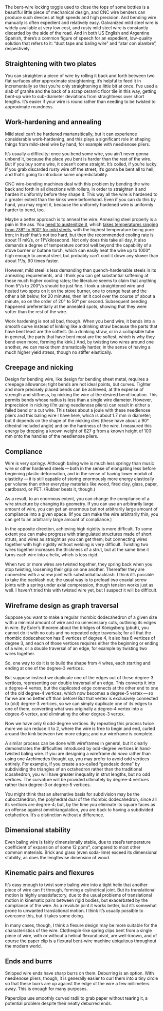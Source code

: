 The bent-wire locking toggle used to close the tops of some bottles is
a beautiful little piece of mechanical design, and CNC wire benders
can produce such devices at high speeds and high precision.  And
bending wire manually is often expedient and relatively easy.
Galvanized mild steel wire is widely available at very low cost, and
rusty mild steel wire is constantly discarded by the side of the road.
And in both US English and Argentine Spanish, there’s a common figure
of speech for an expedient, low-quality solution that refers to it:
“duct tape and baling wire” and “atar con alambre”, respectively.

Straightening with two plates
-----------------------------

You can straighten a piece of wire by rolling it back and forth
between two flat surfaces after approximate straightening; it’s
helpful to feed it in incrementally so that you’re only straightening
a little bit at once.  I’ve used a slab of granite and the back of a
scrap ceramic floor tile in this way, getting bent-up wire to
sub-diameter deviations from straightness over short lengths.  It’s
easier if your wire is round rather than needing to be twisted to
approximate roundness.

Work-hardening and annealing
----------------------------

Mild steel can’t be hardened martensitically, but it can experience
considerable work-hardening, and this plays a significant role in
shaping things from mild-steel wire by hand, for example with
needlenose pliers.

It’s usually a difficulty: once you bend some wire, you ain’t never
gonna unbend it, because the place you bent is harder than the rest of
the wire.  But if you buy some wire, it doesn’t come straight.  It’s
coiled, if you’re lucky.  If you grab discarded rusty wire off the
street, it’s gonna be bent all to hell, and that’s going to introduce
some unpredictability.

CNC wire-bending machines deal with this problem by bending the wire
back and forth in all directions with rollers, in order to straighten
it and harden it uniformly before they shape it.  This way all the
wire is hardened to a greater extent than the kinks were beforehand.
Even if you can do this by hand, you may regret it, because the
uniformly hardened wire is uniformly harder to bend, too.

Maybe a better approach is to anneal the wire.  Annealing steel
properly is a pain in the ass.  You [need to austenitize it][2], which
[takes temperatures ranging from 738° to 900° for mild steels][1],
with the highest temperature being pure iron; in itself that’s not too
hard, but then the recommended cooling rate is about 11 mK/s, or
11°/kilosecond.  Not only does this take all day, it also demands a
degree of temperature control well beyond the capability of a stove
burner or butane torch, which can easily heat the wire up to 1000°,
high enough to anneal steel, but probably can’t cool it down any
slower than about 1°/s, 90 times faster.

[1]: http://threeplanes.net/toolsteel.html
[2]: https://en.wikipedia.org/wiki/Annealing_(metallurgy)

However, mild steel is less demanding than quench-hardenable steels in
its annealing requirements, and I think you can get substantial
softening at these much higher cooling rates; the literature seems to
claim that anything from 5°/s to 200°/s should be just fine.  I took a
straightened wire and heated two spots on it on the stove burner, one
to orange heat and the other a bit below, for 20 minutes, then let it
cool over the course of about a minute, so on the order of 20° to 50°
per second.  Subsequent bending happened preferentially at the
annealed spots, showing that they were softer than the rest of the
wire.

Work hardening is not all bad, though.  When you bend wire, it bends
into a smooth curve instead of kinking like a drinking straw because
the parts that have bent least are the softest.  (In a drinking straw,
or in a collapsible tube in general, the parts that have bent most are
the softest, which is why they bend even more, forming the kink.)
And, by twisting two wires around one another, we can make them
dramatically harder, in the sense of having a much higher yield
stress, though no stiffer elastically.

Creepage and nicking
--------------------

Design for bending wire, like design for bending sheet metal, requires
a creepage allowance; tight bends are not ideal points, but curves.
Tighter and more precisely placed bends can be achieved, at the
expense of strength and stiffness, by nicking the wire at the desired
bend location.  This permits bends whose radius is less than a single
wire diameter.  However, imprecision in nicking (I’m using needlenose
pliers) can result in either a failed bend or a cut wire.  This takes
about a joule with these needlenose pliers and this baling wire I have
here, which is about 1.7 mm in diameter; but it depends on the shape
of the nicking dies (these have about a 90° dihedral included angle)
and on the hardness of the wire.  I measured this energy by dropping a
known weight of 827 g from a known height of 100 mm onto the handles
of the needlenose pliers.

Compliance
----------

Wire is very springy.  Although baling wire is much less springy than
music wire or other hardened steels — both in the sense of elongating
less before beginning plastic deformation, and in the sense of having
lower moduli of elasticity — it is still capable of storing enormously
more energy elastically per volume than other everyday materials like
wood, fired clay, glass, paper, cardboard, or PET.  (Rubber beats it,
though.)

As a result, to an enormous extent, you can change the compliance of a
wire structure by changing its geometry.  If you can use an
arbitrarily large amount of wire, you can get an enormous but not
arbitrarily large amount of compliance into a given space.  (If you
can make the wire arbitrarily thin, you can get to an arbitrarily
large amount of compliance.)

In the opposite direction, achieving high rigidity is more difficult.
To some extent you can make progress with triangulated structures made
of short struts, and wires as straight as you can get them; but
connecting wires together with high rigidity without welding is very
difficult.  Twisting two wires together increases the thickness of a
strut, but at the same time it turns each wire into a helix, which is
less rigid.

When two or more wires are twisted together, they spring back when you
stop twisting, loosening their grip on one another.  Thereafter they
are connected with a screw joint with substantial backlash.  I think
it’s possible to take the backlash out; the usual way is to preload
two coaxial screw joints with a spring under axial compression, though
tension works just as well.  I haven’t tried this with twisted wire
yet, but I suspect it will be difficult.

Wireframe design as graph traversal
-----------------------------------

Suppose you want to make a regular rhombic dodecahedron of a given
size with a minimal amount of wire and no unnecessary cuts, outlining
its edges in wire.  By Euler’s theorem about the bridges of Königsberg
(pbuh), you cannot do it with no cuts and no repeated edge traversals;
for all that the rhombic dodecahedron has 6 vertices of degree 4, it
also has 8 vertices of degree 3, and each of those vertices requires
either the beginning or ending of a wire, or a double traversal of an
edge, for example by twisting two wires together.

So, one way to do it is to build the shape from 4 wires, each starting
and ending at one of the degree-3 vertices.

But suppose instead we duplicate one of the edges out of these
degree-3 vertices, representing our double traversal of an edge.  This
converts it into a degree-4 vertex, but the duplicated edge connects
at the other end to one of the old degree-4 vertices, which now
becomes a degree-5 vertex — so far we are no better off than before!
But that vertex is exclusively connected to (old) degree-3 vertices,
so we can simply duplicate one of its edges to one of them, converting
what was originally a degree-4 vertex into a degree-6 vertex, and
eliminating the other degree-3 vertex.

Now we have only 6 odd-degree vertices.  By repeating this process
twice more we can reduce it to 2, where the wire is free to begin and
end, curled around the kink between two more edges; and our wireframe
is complete.

A similar process can be done with wireframes in general, but it
clearly demonstrates the difficulties introduced by odd-degree
vertices in hand-twisted baling wire.  If you are designing a
wireframe *de novo* rather than using one Archimedes thought up, you
may prefer to avoid odd vertices entirely.  For example, if you create
a so-called “geodesic dome” by subdividing the triangles of an
octahedron rather than the traditional icosahedron, you will have
greater inequality in strut lengths, but no odd vertices.  The
curvature will be provided ultimately by degree-4 vertices rather than
degree-3 or degree-5 vertices.

You might think that an alternative basis for subdivision may be the
cuboctahedron, the polyhedral dual of the rhombic dodecahedron, since
all its vertices are degree-4; but, by the time you eliminate its
square faces as an offense against omnitriangulation, you are back to
having a subdivided octahedron.  It’s a distinction without a
difference.

Dimensional stability
---------------------

Even baling wire is fairly dimensionally stable, due to steel’s
temperature coefficient of expansion of some 12 ppm/°, compared to
most other common materials.  Brick and glass (even soda-lime) exceed
its dimensional stability, as does the lengthwise dimension of wood.

Kinematic pairs and flexures
----------------------------

It’s easy enough to twist some baling wire into a tight helix that
another piece of wire can fit through, forming a cylindrical joint.
But its translational motion is highly unsatisfactory, due to the
usual problems of translational motion in kinematic pairs between
rigid bodies, but exacerbated by the compliance of the wire.  As a
revolute joint it works better, but it’s somewhat prone to unwanted
translational motion.  I think it’s usually possible to overcome this,
but it takes some doing.

In many cases, though, I think a flexure design may be more suitable
for the characteristics of the wire.  Clothespin-like spring clips
bent from a single piece of wire, with or without a helical flexural
pivot, are well-known, and of course the paper clip is a flexural
bent-wire machine ubiquitous throughout the modern world.

Ends and burrs
--------------

Snipped wire ends have sharp burrs on them.  Deburring is an option.
With needlenose pliers, though, it is generally easier to curl them
into a tiny circle so that these burrs are up against the edge of the
wire a few millimeters away.  This is enough for many purposes.

Paperclips use smoothly curved radii to grab paper without tearing it,
a potential problem despite their neatly deburred ends.
